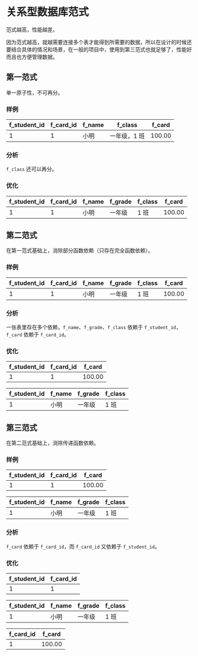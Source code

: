 # 关系型数据库范式

范式越高，性能越差。

因为范式越高，就越需要连接多个表才能得到所需要的数据，所以在设计的时候还要结合具体的情况和场景，在一般的项目中，使用到第三范式也就足够了，性能好而且也方便管理数据。

## 第一范式

单一原子性，不可再分。

### 样例

| f_student_id | f_card_id | f_name | f_class      | f_card |
| ------------ | --------- | ------ | ------------ | ------ |
| 1            | 1         | 小明   | 一年级，1 班 | 100.00 |

### 分析

`f_class` 还可以再分。

### 优化

| f_student_id | f_card_id | f_name | f_grade | f_class | f_card |
| ------------ | --------- | ------ | ------- | ------- | ------ |
| 1            | 1         | 小明   | 一年级  | 1 班    | 100.00 |

## 第二范式

在第一范式基础上，消除部分函数依赖（只存在完全函数依赖）。

### 样例

| f_student_id | f_card_id | f_name | f_grade | f_class | f_card |
| ------------ | --------- | ------ | ------- | ------- | ------ |
| 1            | 1         | 小明   | 一年级  | 1 班    | 100.00 |

### 分析

一张表里存在多个依赖，`f_name`、`f_grade`、`f_class` 依赖于 `f_student_id`，`f_card` 依赖于 `f_card_id`。

### 优化

| f_student_id | f_card_id | f_card |
| ------------ | --------- | ------ |
| 1            | 1         | 100.00 |

| f_student_id | f_name | f_grade | f_class |
| ------------ | ------ | ------- | ------- |
| 1            | 小明   | 一年级  | 1 班    |

## 第三范式

在第二范式基础上，消除传递函数依赖。

### 样例

| f_student_id | f_card_id | f_card |
| ------------ | --------- | ------ |
| 1            | 1         | 100.00 |

| f_student_id | f_name | f_grade | f_class |
| ------------ | ------ | ------- | ------- |
| 1            | 小明   | 一年级  | 1 班    |

### 分析

`f_card` 依赖于 `f_card_id`，而 `f_card_id` 又依赖于 `f_student_id`。

### 优化

| f_student_id | f_card_id |
| ------------ | --------- |
| 1            | 1         |

| f_student_id | f_name | f_grade | f_class |
| ------------ | ------ | ------- | ------- |
| 1            | 小明   | 一年级  | 1 班    |

| f_card_id | f_card |
| --------- | ------ |
| 1         | 100.00 |
